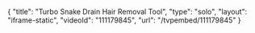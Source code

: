 {
    "title": "Turbo Snake Drain Hair Removal Tool",
    "type": "solo",
    "layout": "iframe-static",
    "videoId": "111179845",
    "url": "\/tvpembed\/111179845"
}